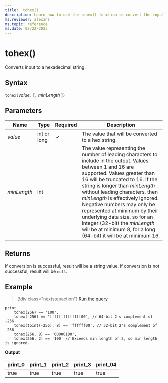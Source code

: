 ```yaml
---
title:  tohex()
description: Learn how to use the tohex() function to convert the input value to a hexadecimal string.
ms.reviewer: alexans
ms.topic: reference
ms.date: 02/22/2023
---
```

# tohex()

Converts input to a hexadecimal string.

## Syntax

`tohex(`*value*`,` [`,` *minLength* ]`)`

## Parameters

| Name | Type | Required | Description |
|--|--|--|--|
| *value* | int or long | &check; | The value that will be converted to a hex string.|
| *minLength* | int | | The value representing the number of leading characters to include in the output.  Values between 1 and 16 are supported. Values greater than 16 will be truncated to 16. If the string is longer than *minLength* without leading characters, then *minLength* is effectively ignored. Negative numbers may only be represented at minimum by their underlying data size, so for an integer (32-bit) the *minLength* will be at minimum 8, for a long (64-bit) it will be at minimum 16.|

## Returns

If conversion is successful, result will be a string value.
If conversion is not successful, result will be `null`.

## Example

> [!div class="nextstepaction"]
> <a href="https://dataexplorer.azure.com/clusters/help/databases/Samples?query=H4sIAAAAAAAAA42PsQ7CMAxEdyT+4baAlNIQoGLpyI/Qum2kJqkaD/18EhAliIXb7Ds/29NsHG83iGI/0LLTl2qPuoY4KiVk7hSr1X0p5VCWqM7F3TC0CGi8nUay5Bi+QxrMQezjzhdO4poj36iT/hMVyxWhkn6ufib056WEvy0NURtgjcNIruchsbVE8HnPBJje+ZnawwOAcjs/JwEAAA==" target="_blank">Run the query</a>

```kusto
print
    tohex(256) == '100',
    tohex(-256) == 'ffffffffffffff00', // 64-bit 2's complement of -256
    tohex(toint(-256), 8) == 'ffffff00', // 32-bit 2's complement of -256
    tohex(256, 8) == '00000100',
    tohex(256, 2) == '100' // Exceeds min length of 2, so min length is ignored.
```

**Output**

|print_0|print_1|print_2|print_3|print_04|
|--|--|--|--|--|
|true|true|true|true|true|
